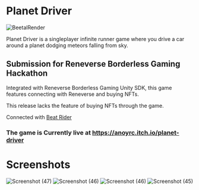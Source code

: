 # Planet Driver

![BeetalRender](https://github.com/AnoyRC/PlanetDriver/assets/38689344/51fa722d-c284-4a33-ae5d-9a14201c973b)

Planet Driver is a singleplayer infinite runner game where you drive a car around a planet dodging meteors falling from sky.

## Submission for Reneverse Borderless Gaming Hackathon

Integrated with Reneverse Borderless Gaming Unity SDK, this game features connecting with Reneverse and buying NFTs.

This release lacks the feature of buying NFTs through the game.

Connected with [Beat Rider](https://anoyrc.itch.io/beat-rider)

### The game is Currently live at https://anoyrc.itch.io/planet-driver

# Screenshots


![Screenshot (47)](https://github.com/AnoyRC/PlanetDriver/assets/38689344/187c997c-156c-45fc-a5e7-4859fb5ac566)
![Screenshot (46)](https://github.com/AnoyRC/PlanetDriver/assets/38689344/00e6d21c-abe3-440e-9a8c-8191304c1c9e)
![Screenshot (46)](https://github.com/AnoyRC/PlanetDriver/assets/38689344/f7b718b8-0c88-4127-bd22-3af71b7f869f)
![Screenshot (45)](https://github.com/AnoyRC/PlanetDriver/assets/38689344/73fafea7-66ef-492c-8aef-e10c282e5b37)
